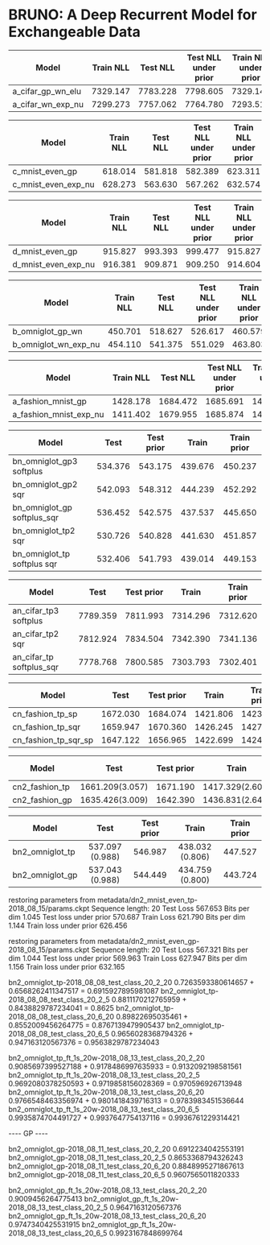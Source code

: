 # BRUNO: A Deep Recurrent Model for Exchangeable Data


Model | Train NLL | Test NLL | Test NLL under prior | Train NLL under prior 
------------ | :-------------: | :-------------: | :-------------: | :-------------:
a_cifar_gp_wn_elu |7329.147| 7783.228| 7798.605 | 7329.147
a_cifar_wn_exp_nu | 7299.273 | 7757.062 | 7764.780 | 7293.519

Model | Train NLL | Test NLL | Test NLL under prior | Train NLL under prior 
------------ | :-------------: | :-------------: | :-------------: | :-------------:
c_mnist_even_gp |618.014| 581.818| 582.389 | 623.311
c_mnist_even_exp_nu |628.273|563.630|567.262|632.574


Model | Train NLL | Test NLL | Test NLL under prior | Train NLL under prior 
------------ | :-------------: | :-------------: | :-------------: | :-------------:
d_mnist_even_gp |915.827  | 993.393 |  999.477 | 915.827
d_mnist_even_exp_nu | 916.381 | 909.871 | 909.250 | 914.604


Model | Train NLL | Test NLL | Test NLL under prior | Train NLL under prior 
------------ | :-------------: | :-------------: | :-------------: | :-------------:      
b_omniglot_gp_wn     |450.701  | 518.627 | 526.617 | 460.579
b_omniglot_wn_exp_nu | 454.110 | 541.375 | 551.029 | 463.803



Model | Train NLL | Test NLL | Test NLL under prior | Train NLL under prior 
------------ | :-------------: | :-------------: | :-------------: | :-------------:      
a_fashion_mnist_gp |1428.178| 1684.472| 1685.691 | 1431.016
a_fashion_mnist_exp_nu | 1411.402 | 1679.955 | 1685.874 | 1413.315



Model          | Test            | Test prior      | Train           | Train prior 
-------------- | :-------------: | :-------------: | :-------------: | :-------------:
bn_omniglot_gp3 softplus     | 534.376 | 543.175 | 439.676 | 450.237
bn_omniglot_gp2 sqr          | 542.093 |  548.312 | 444.239 | 452.292
bn_omniglot_gp  softplus_sqr | 536.452 | 542.575 | 437.537 | 445.650
bn_omniglot_tp2 sqr          | 530.726 |  540.828 | 441.630 | 451.857
bn_omniglot_tp softplus sqr  | 532.406 | 541.793 | 439.014  | 449.153




Model          | Test            | Test prior      | Train           | Train prior 
-------------- | :-------------: | :-------------: | :-------------: | :-------------:
an_cifar_tp3 softplus    | 7789.359 | 7811.993  | 7314.296 | 7312.620
an_cifar_tp2 sqr         | 7812.924 |  7834.504 | 7342.390 | 7341.136
an_cifar_tp softplus_sqr | 7778.768 |  7800.585 | 7303.793 | 7302.401



Model          | Test            | Test prior      | Train           | Train prior 
-------------- | :-------------: | :-------------: | :-------------: | :-------------:
cn_fashion_tp_sp | 1672.030 | 1684.074 | 1421.806 | 1423.788
cn_fashion_tp_sqr | 1659.947 |  1670.360 | 1426.245 |  1427.708
cn_fashion_tp_sqr_sp | 1647.122 | 1656.965 | 1422.699 | 1424.085




Model          | Test            | Test prior      | Train           | Train prior 
-------------- | :-------------: | :-------------: | :-------------: | :-------------:
cn2_fashion_tp | 1661.209(3.057) | 1671.190        | 1417.329(2.608) | 1418.707
cn2_fashion_gp | 1635.426(3.009) | 1642.390        | 1436.831(2.644) | 1439.928



Model          | Test            | Test prior      | Train           | Train prior 
-------------- | :-------------: | :-------------: | :-------------: | :-------------:
bn2_omniglot_tp | 537.097 (0.988) | 546.987 | 438.032 (0.806) | 447.527
bn2_omniglot_gp | 537.043 (0.988) | 544.449 | 434.759 (0.800) | 443.724



restoring parameters from metadata/dn2_mnist_even_tp-2018_08_15/params.ckpt
Sequence length: 20
Test Loss 567.653
Bits per dim 1.045
Test loss under prior 570.687
Train Loss 621.790
Bits per dim 1.144
Train loss under prior 626.456

restoring parameters from metadata/dn2_mnist_even_gp-2018_08_15/params.ckpt
Sequence length: 20
Test Loss 567.321
Bits per dim 1.044
Test loss under prior 569.963
Train Loss 627.947
Bits per dim 1.156
Train loss under prior 632.165


bn2_omniglot_tp-2018_08_08_test_class_20_2_20  0.7263593380614657  +  0.6568262411347517 = 0.6915927895981087
bn2_omniglot_tp-2018_08_08_test_class_20_2_5   0.8811170212765959 + 0.8438829787234041   = 0.8625
bn2_omniglot_tp-2018_08_08_test_class_20_6_20  0.89822695035461 +  0.8552009456264775    = 0.8767139479905437
bn2_omniglot_tp-2018_08_08_test_class_20_6_5   0.9656028368794326  + 0.947163120567376   = 0.9563829787234043


bn2_omniglot_tp_ft_1s_20w-2018_08_13_test_class_20_2_20 0.9085697399527188 + 0.9178486997635933 =  0.9132092198581561
bn2_omniglot_tp_ft_1s_20w-2018_08_13_test_class_20_2_5  0.9692080378250593 + 0.9719858156028369 = 0.970596926713948  
bn2_omniglot_tp_ft_1s_20w-2018_08_13_test_class_20_6_20 0.9766548463356974 + 0.9801418439716313 = 0.9783983451536644
bn2_omniglot_tp_ft_1s_20w-2018_08_13_test_class_20_6_5  0.9935874704491727 + 0.9937647754137116 = 0.9936761229314421


---- GP ----

bn2_omniglot_gp-2018_08_11_test_class_20_2_20 0.6912234042553191
bn2_omniglot_gp-2018_08_11_test_class_20_2_5  0.8653368794326243
bn2_omniglot_gp-2018_08_11_test_class_20_6_20 0.8848995271867613
bn2_omniglot_gp-2018_08_11_test_class_20_6_5  0.9607565011820333


bn2_omniglot_gp_ft_1s_20w-2018_08_13_test_class_20_2_20 0.9009456264775413
bn2_omniglot_gp_ft_1s_20w-2018_08_13_test_class_20_2_5  0.9647163120567376
bn2_omniglot_gp_ft_1s_20w-2018_08_13_test_class_20_6_20 0.9747340425531915
bn2_omniglot_gp_ft_1s_20w-2018_08_13_test_class_20_6_5  0.9923167848699764